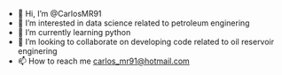 - 👋 Hi, I’m @CarlosMR91
- 👀 I’m interested in data science related to petroleum enginering
- 🌱 I’m currently learning python
- 💞️ I’m looking to collaborate on developing code related to oil reservoir enginering
- 📫 How to reach me carlos_mr91@hotmail.com

<!---
CarlosMR91/CarlosMR91 is a ✨ special ✨ repository because its `README.md` (this file) appears on your GitHub profile.
You can click the Preview link to take a look at your changes.
--->
